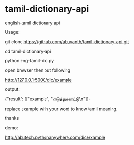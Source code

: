 # tamil-dictionary-api
english-tamil dictionary api

Usage:

git clone https://github.com/abuvanth/tamil-dictionary-api.git

cd tamil-dictionary-api

python eng-tamil-dic.py

open browser then put following

http://127.0.0.1:5000/dic/example

output:

{"result": [["example", "எடுத்துக்காட்டு\n"]]}

replace example with your word to know tamil meaning. 

thanks

demo:

http://abutech.pythonanywhere.com/dic/example
